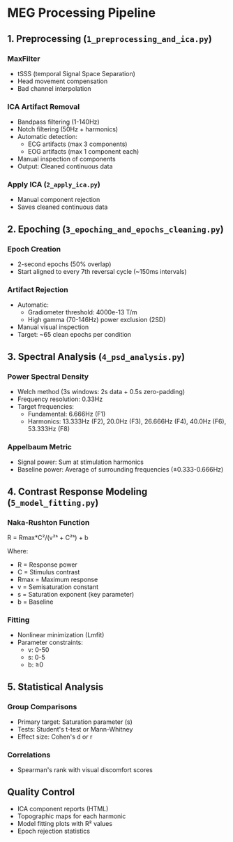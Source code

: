 # MEG Processing Pipeline

## 1. Preprocessing (`1_preprocessing_and_ica.py`)

### MaxFilter
- tSSS (temporal Signal Space Separation)
- Head movement compensation
- Bad channel interpolation

### ICA Artifact Removal
- Bandpass filtering (1-140Hz)
- Notch filtering (50Hz + harmonics)
- Automatic detection:
  - ECG artifacts (max 3 components)
  - EOG artifacts (max 1 component each)
- Manual inspection of components
- Output: Cleaned continuous data

### Apply ICA (`2_apply_ica.py`)
- Manual component rejection
- Saves cleaned continuous data

## 2. Epoching (`3_epoching_and_epochs_cleaning.py`)

### Epoch Creation
- 2-second epochs (50% overlap)
- Start aligned to every 7th reversal cycle (~150ms intervals)

### Artifact Rejection
- Automatic:
  - Gradiometer threshold: 4000e-13 T/m
  - High gamma (70-146Hz) power exclusion (2SD)
- Manual visual inspection
- Target: ~65 clean epochs per condition

## 3. Spectral Analysis (`4_psd_analysis.py`)

### Power Spectral Density
- Welch method (3s windows: 2s data + 0.5s zero-padding)
- Frequency resolution: 0.33Hz
- Target frequencies:
  - Fundamental: 6.666Hz (F1)
  - Harmonics: 13.333Hz (F2), 20.0Hz (F3), 26.666Hz (F4), 40.0Hz (F6), 53.333Hz (F8)

### Appelbaum Metric
- Signal power: Sum at stimulation harmonics
- Baseline power: Average of surrounding frequencies (±0.333-0.666Hz)

## 4. Contrast Response Modeling (`5_model_fitting.py`)

### Naka-Rushton Function

R = Rmax*C²/(v²ˢ + C²ˢ) + b

Where:
- R = Response power
- C = Stimulus contrast
- Rmax = Maximum response
- v = Semisaturation constant
- s = Saturation exponent (key parameter)
- b = Baseline

### Fitting
- Nonlinear minimization (Lmfit)
- Parameter constraints:
  - v: 0-50
  - s: 0-5
  - b: ≥0

## 5. Statistical Analysis

### Group Comparisons
- Primary target: Saturation parameter (s)
- Tests: Student's t-test or Mann-Whitney
- Effect size: Cohen's d or r

### Correlations
- Spearman's rank with visual discomfort scores

## Quality Control
- ICA component reports (HTML)
- Topographic maps for each harmonic
- Model fitting plots with R² values
- Epoch rejection statistics

